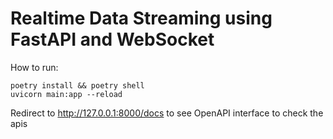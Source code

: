 # Realtime Data Streaming using FastAPI and WebSocket

How to run:

```
poetry install && poetry shell
uvicorn main:app --reload
```

Redirect to http://127.0.0.1:8000/docs to see OpenAPI interface to check the apis